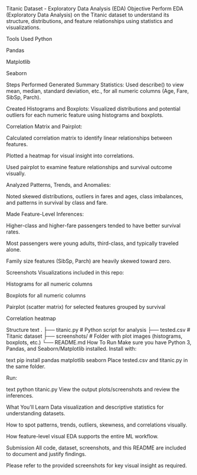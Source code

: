 Titanic Dataset - Exploratory Data Analysis (EDA)
Objective
Perform EDA (Exploratory Data Analysis) on the Titanic dataset to understand its structure, distributions, and feature relationships using statistics and visualizations.

Tools Used
Python

Pandas

Matplotlib

Seaborn

Steps Performed
Generated Summary Statistics:
Used describe() to view mean, median, standard deviation, etc., for all numeric columns (Age, Fare, SibSp, Parch).

Created Histograms and Boxplots:
Visualized distributions and potential outliers for each numeric feature using histograms and boxplots.

Correlation Matrix and Pairplot:

Calculated correlation matrix to identify linear relationships between features.

Plotted a heatmap for visual insight into correlations.

Used pairplot to examine feature relationships and survival outcome visually.

Analyzed Patterns, Trends, and Anomalies:

Noted skewed distributions, outliers in fares and ages, class imbalances, and patterns in survival by class and fare.

Made Feature-Level Inferences:

Higher-class and higher-fare passengers tended to have better survival rates.

Most passengers were young adults, third-class, and typically traveled alone.

Family size features (SibSp, Parch) are heavily skewed toward zero.

Screenshots
Visualizations included in this repo:

Histograms for all numeric columns

Boxplots for all numeric columns

Pairplot (scatter matrix) for selected features grouped by survival

Correlation heatmap

Structure
text
.
├── titanic.py              # Python script for analysis
├── tested.csv              # Titanic dataset
├── screenshots/            # Folder with plot images (histograms, boxplots, etc.)
└── README.md
How To Run
Make sure you have Python 3, Pandas, and Seaborn/Matplotlib installed.
Install with:

text
pip install pandas matplotlib seaborn
Place tested.csv and titanic.py in the same folder.

Run:

text
python titanic.py
View the output plots/screenshots and review the inferences.

What You'll Learn
Data visualization and descriptive statistics for understanding datasets.

How to spot patterns, trends, outliers, skewness, and correlations visually.

How feature-level visual EDA supports the entire ML workflow.

Submission
All code, dataset, screenshots, and this README are included to document and justify findings.

Please refer to the provided screenshots for key visual insight as required.
